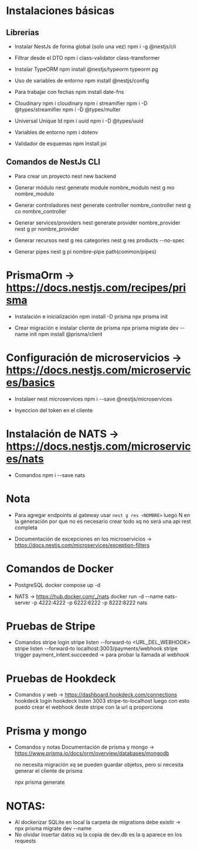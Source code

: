 # Instalaciones básicas

## Librerias

- Instalar NestJs de forma global (solo una vez)
  npm i -g @nestjs/cli

- Filtrar desde el DTO
  npm i class-validator class-transformer

- Instalar TypeORM
  npm install @nestjs/typeorm typeorm pg

- Uso de variables de entorno
  npm install @nestjs/config

- Para trabajar con fechas
  npm install date-fns

- Cloudinary
  npm i cloudinary
  npm i streamifier
  npm i -D @types/streamifier
  npm i -D @types/multer

- Universal Unique Id
  npm i uuid
  npm i -D @types/uuid

- Variables de entorno
  npm i dotenv

- Validador de esquemas
  npm install joi

## Comandos de NestJs CLI

- Para crear un proyecto
  nest new backend

- Generar módulo
  nest generate module nombre_modulo
  nest g mo nombre_modulo

- Generar controladores
  nest generate controller nombre_controller
  nest g co nombre_controller

- Generar services/providers
  nest generate provider nombre_provider
  nest g pr nombre_provider

- Generar recursos
  nest g res categories
  nest g res products --no-spec

- Generar pipes
  nest g pi nombre-pipe path(common/pipes)

# PrismaOrm -> https://docs.nestjs.com/recipes/prisma

- Instalación e inicialización
  npm install -D prisma
  npx prisma init

- Crear migración e instalar cliente de prisma
  npx prisma migrate dev --name init
  npm install @prisma/client

# Configuración de microservicios -> https://docs.nestjs.com/microservices/basics

- Instalaer nest microservices
  npm i --save @nestjs/microservices

- Inyeccion del token en el cliente

# Instalación de NATS -> https://docs.nestjs.com/microservices/nats

- Comandos
  npm i --save nats

# Nota

- Para agregar endpoints al gateway usar `nest g res <NOMBRE>` luego N en la generación por que no es necesario crear todo xq no será una api rest completa

- Documentación de excepciones en los microservicios -> https://docs.nestjs.com/microservices/exception-filters

# Comandos de Docker

- PostgreSQL
  docker compose up -d

- NATS -> https://hub.docker.com/_/nats
  docker run -d --name nats-server -p 4222:4222 -p 6222:6222 -p 8222:8222 nats

# Pruebas de Stripe

- Comandos
  stripe login
  stripe listen --forward-to <URL_DEL_WEBHOOK>
  stripe listen --forward-to localhost:3003/payments/webhook
  stripe trigger payment_intent.succeeded -> para probar la llamada al webhook

# Pruebas de Hookdeck

- Comandos y web -> https://dashboard.hookdeck.com/connections
  hookdeck login
  hookdeck listen 3003 stripe-to-localhost
  luego con esto puedo crear el webhook deste stripe con la url q proporciona

# Prisma y mongo

- Comandos y notas
  Documentación de prisma y mongo -> https://www.prisma.io/docs/orm/overview/databases/mongodb

  no necesita migración xq se pueden guardar objetos, pero si necesita generar el cliente de prisma

  npx prisma generate

# NOTAS:

- Al dockerizar SQLite en local la carpeta de migrations debe existir -> npx prisma migrate dev --name
- No olvidar insertar datos xq la copia de dev.db es la q aparece en los requests
